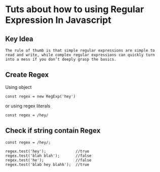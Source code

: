 # Tuts about how to using Regular Expression In Javascript

## Key Idea
```
The rule of thumb is that simple regular expressions are simple to read and write, while complex regular expressions can quickly turn into a mess if you don’t deeply grasp the basics.
```

## Create Regex
Using object
```
const regex = new RegExp('hey')
```
or using regex literals
```
const regex = /hey/
```

## Check if string contain Regex
```
const regex = /hey/;

regex.test('hey');             //true
regex.test('blah blah');       //false
regex.test('he');              //false
regex.test('blab hey blahh');  //true
```
